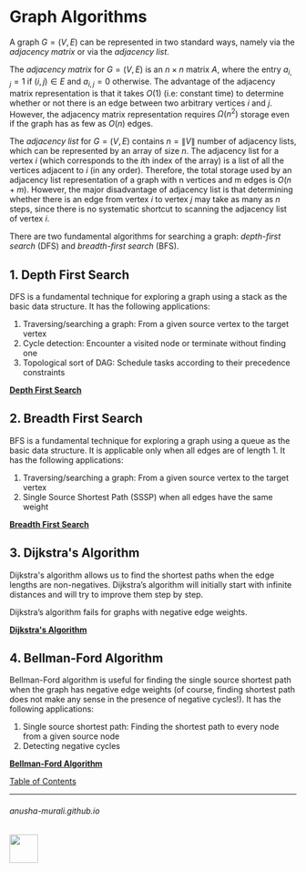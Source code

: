# Graph Algorithms

A graph $G = (V, E)$ can be represented in two standard ways, namely via the *adjacency matrix* or via the *adjacency list*.

The *adjacency matrix* for $G = (V, E)$ is an $n \times n$ matrix $A$, where the entry $a_{i,j} = 1$ if $(i, j) \in E$ and $a_{i, j} = 0$ otherwise. The advantage of the adjacency matrix representation is that it takes $O(1)$ (i.e: constant time) to determine whether or not there is an edge between two arbitrary vertices $i$ and $j$. However, the adjacency matrix representation requires $\Omega(n^2)$ storage even if the graph has as few as $O(n)$ edges.

The *adjacency list* for $G = (V, E)$ contains $n = \|V\|$ number of adjacency lists, which can be represented by an array of size $n$. The adjacency list for a vertex $i$ (which corresponds to the $i$th index of the array) is a list of all the vertices adjacent to $i$ (in any order). Therefore, the total storage used by an adjacency list representation of a graph with n vertices and m edges is $O(n + m)$. However, the major disadvantage of adjacency list is that determining whether there is an edge from vertex $i$ to vertex $j$ may take as many as $n$ steps, since there is no systematic shortcut to scanning the adjacency list of vertex $i$. 

There are two fundamental algorithms for searching a graph: *depth-first search* (DFS) and *breadth-first search* (BFS).

## 1. Depth First Search

DFS is a fundamental technique for exploring a graph using a stack as the basic data structure. It has the following applications:
1. Traversing/searching a graph: From a given source vertex to the target vertex
2. Cycle detection: Encounter a visited node or terminate without finding one
3. Topological sort of DAG: Schedule tasks according to their precedence constraints

**[Depth First Search](./dfs.md)**

## 2. Breadth First Search

BFS is a fundamental technique for exploring a graph using a queue as the basic data structure. It is applicable only when all edges are of length 1. It has the following applications:
1. Traversing/searching a graph: From a given source vertex to the target vertex
2. Single Source Shortest Path (SSSP) when all edges have the same weight

**[Breadth First Search](./bfs.md)**

## 3. Dijkstra's Algorithm

Dijkstra's algorithm allows us to find the shortest paths when the edge lengths are non-negatives. Dijkstra’s algorithm will initially start with infinite distances and will try to improve them step by step.

Dijkstra’s algorithm fails for graphs with negative edge weights.

**[Dijkstra's Algorithm](./dijkstra.md)**

## 4. Bellman-Ford Algorithm

Bellman-Ford algorithm is useful for finding the single source shortest path when the graph has negative edge weights (of course, finding shortest path does not make any sense in the presence of negative cycles!). It has the following applications:
1. Single source shortest path: Finding the shortest path to every node from a given source node
2. Detecting negative cycles

**[Bellman-Ford Algorithm](./bellman-ford.md)**


[Table of Contents](./index.md)

* * *
###### anusha-murali.github.io

<img src="https://github.com/anusha-murali/anusha-murali.github.io/assets/111596338/639243aa-2857-4595-a65a-7852762bb002" width="50" height="50"/>
